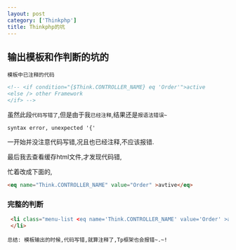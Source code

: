```yaml
---
layout: post
category: ['Thinkphp']
title: Thinkphp的坑
---
```


## 输出模板和作判断的坑的


`模板中已注释的代码`
```html
<!-- <if condition="{$Think.CONTROLLER_NAME} eq 'Order'">active
<else /> other Framework
</if> -->
```
虽然此段`代码写错了`,但是由于我`已经注释`,结果还是`报语法错误~`

`syntax error, unexpected '{'`

一开始并没注意代码写错,况且也已经注释,不应该报错.

最后我去查看缓存html文件,才发现代码错,

忙着改成下面的,
```html
<eq name="Think.CONTROLLER_NAME" value="Order" >avtive</eq>
```


### 完整的判断
```html
 <li class="menu-list <eq name='Think.CONTROLLER_NAME' value='Order' >active</eq> ">
 </li>
```


`总结: 模板输出的时候,代码写错,就算注释了,Tp框架也会报错~.~!`
